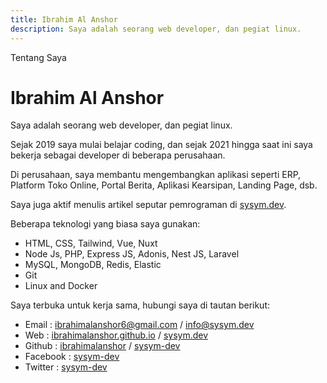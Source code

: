 ```yaml
---
title: Ibrahim Al Anshor
description: Saya adalah seorang web developer, dan pegiat linux.
---
```


Tentang Saya

# Ibrahim Al Anshor

Saya adalah seorang web developer, dan pegiat linux.

Sejak 2019 saya mulai belajar coding, dan sejak 2021 hingga saat ini saya bekerja sebagai developer di beberapa perusahaan.

Di perusahaan, saya membantu mengembangkan aplikasi seperti ERP, Platform Toko Online, Portal Berita, Aplikasi Kearsipan, Landing Page, dsb.

Saya juga aktif menulis artikel seputar pemrograman di [sysym.dev](sysym.dev).

Beberapa teknologi yang biasa saya gunakan:

- HTML, CSS, Tailwind, Vue, Nuxt
- Node Js, PHP, Express JS, Adonis, Nest JS, Laravel
- MySQL, MongoDB, Redis, Elastic
- Git
- Linux and Docker

Saya terbuka untuk kerja sama, hubungi saya di tautan berikut:

- Email : [ibrahimalanshor6@gmail.com](mailto:ibrahimalanshor6@gmail.com) / [info@sysym.dev](mailto:info@sysym.dev)
- Web : [ibrahimalanshor.github.io](https://ibrahimalanshor.github.io) / [sysym.dev](https://sysym.dev)
- Github : [ibrahimalanshor](https://github.com/ibrahimalanshor) / [sysym-dev](https://github.com/sysym-dev)
- Facebook : [sysym-dev](https://facebook.com/sysym.dev)
- Twitter : [sysym-dev](https://twitter.com/sysym_dev)
<!-- - Instagram : [sysym-dev](https://instagram.com/sysym-dev) -->
<!-- - Youtube : [sysym-dev](https://youtube.com/sysym-dev) -->